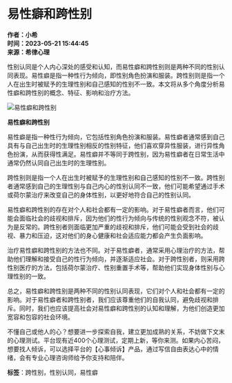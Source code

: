 # 易性癖和跨性别

**作者：小希**  
**时间：2023-05-21 15:44:45**  
**来源：希律心理**  

性别认同是个人内心深处的感受和认知，而易性癖和跨性别则是两种不同的性别认同表现。易性癖是指一种性行为倾向，即性别角色扮演和服装。跨性别则是指一个人在出生时被赋予的生理性别和自己感知的性别不一致。本文将从多个角度分析易性癖和跨性别的概念、特征、影响和治疗方法。

![易性癖和跨性别](https://ossqdy.ycpai.cn/xlcms/site/2022-07/26/1059/20220726104152668.png)

**易性癖和跨性别**

易性癖是指一种性行为倾向，它包括性别角色扮演和服装。易性癖者通常感到自己具有与自己出生时的生理性别相反的性别特征，他们喜欢穿异性服装，进行异性角色扮演，从而获得性满足。易性癖并不等同于跨性别，因为易性癖者在日常生活中通常仍然认同自己出生时的生理性别。

跨性别则是指一个人在出生时被赋予的生理性别和自己感知的性别不一致。跨性别者通常感到自己的生理性别与自己内心的性别认同不一致，他们可能希望通过手术或荷尔蒙治疗来改变自己的身体性别，以更好地符合自己的性别认同。

易性癖和跨性别的存在对个人和社会都有一定的影响。对于易性癖者而言，他们可能会面临社会的歧视和排斥，因为他们的性行为倾向与传统的性别观念不符，被认为是反常的。跨性别者则面临更加严重的歧视和排斥，他们可能会受到社会的歧视、暴力和压迫，这对他们的身心健康和社会适应能力都会产生负面影响。

治疗易性癖和跨性别的方法也不同。对于易性癖者，通常采用心理治疗的方法，帮助他们理解和接受自己的性行为倾向，并逐渐适应社会。对于跨性别者，则采用跨性别医疗的方法，包括荷尔蒙治疗、性别重置手术等，帮助他们实现身体性别与心理性别的一致。

总之，易性癖和跨性别是两种不同的性别认同表现，它们对个人和社会都有一定的影响。对于易性癖者和跨性别者，我们应该尊重他们的自我认同，避免歧视和排斥。同时，我们也应该提高社会对易性癖和跨性别的认知和理解，为他们创造更加宽容和包容的社会环境。

不懂自己或他人的心？想要进一步探索自我，建立更加成熟的关系，不妨做下文末的心理测试。平台现有近400个心理测试，定期上新，等你来测。如果内心苦闷，想要找人倾诉，可以选择平台的【心事倾诉】产品，通过写信自由表达心中的情绪，会有专业心理咨询师给予你支持和陪伴。

**标签**：跨性别，性别认同，易性癖